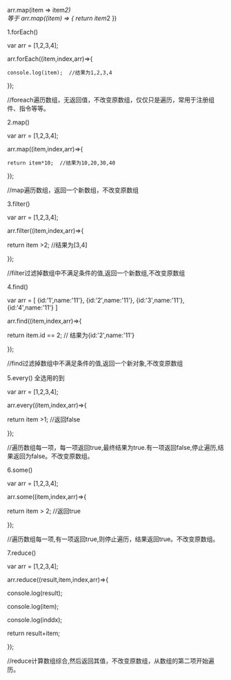 arr.map(item => item*2)   
等于
arr.map((item) => {
    return item*2
}) 


1.forEach()

var arr = [1,2,3,4];

arr.forEach((item,index,arr)=>{

    console.log(item);  //结果为1,2,3,4

});

//foreach遍历数组，无返回值，不改变原数组，仅仅只是遍历，常用于注册组件、指令等等。

2.map()

var arr = [1,2,3,4];

arr.map((item,index,arr)=>{

    return item*10;  //结果为10,20,30,40

});

//map遍历数组，返回一个新数组，不改变原数组

3.filter()

var arr = [1,2,3,4];

arr.filter((item,index,arr)=>{

   return item >2; //结果为[3,4]

});

//filter过滤掉数组中不满足条件的值,返回一个新数组,不改变原数组

4.find()

var arr = [
    {id:'1',name:'11'},
    {id:'2',name:'11'},
    {id:'3',name:'11'},
    {id:'4',name:'11'}
]

arr.find((item,index,arr)=>{

   return item.id == 2; // 结果为{id:'2',name:'11'}

});

//find过滤掉数组中不满足条件的值,返回一个新对象,不改变原数组

5.every()    全选用的到

var arr = [1,2,3,4];

arr.every((item,index,arr)=>{

   return item >1; //返回false

});

//遍历数组每一项，每一项返回true,最终结果为true.有一项返回false,停止遍历,结果返回为false。不改变原数组。

6.some()

var arr = [1,2,3,4];

arr.some((item,index,arr)=>{

   return item > 2; //返回true

});

//遍历数组每一项,有一项返回true,则停止遍历，结果返回true。不改变原数组。

7.reduce()

var arr = [1,2,3,4];

arr.reduce((result,item,index,arr)=>{

  console.log(result);

  console.log(item);

  console.log(inddx);

  return result+item; 

});

//reduce计算数组综合,然后返回其值，不改变原数组，从数组的第二项开始遍历。